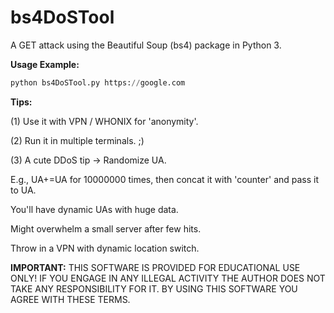# bs4DoSTool
A GET attack using the Beautiful Soup (bs4) package in Python 3.

**Usage Example:** 
```python
python bs4DoSTool.py https://google.com
```
**Tips:**

(1) Use it with VPN / WHONIX for 'anonymity'.

(2) Run it in multiple terminals. ;) 

(3) A cute DDoS tip -> Randomize UA.

E.g., UA+=UA for 10000000 times, then concat it with 'counter' and pass it to UA.

You'll have dynamic UAs with huge data.

Might overwhelm a small server after few hits.

Throw in a VPN with dynamic location switch.

**IMPORTANT:** THIS SOFTWARE IS PROVIDED FOR EDUCATIONAL USE ONLY! IF YOU ENGAGE IN ANY ILLEGAL ACTIVITY THE AUTHOR DOES NOT TAKE ANY RESPONSIBILITY FOR IT. BY USING THIS SOFTWARE YOU AGREE WITH THESE TERMS.
